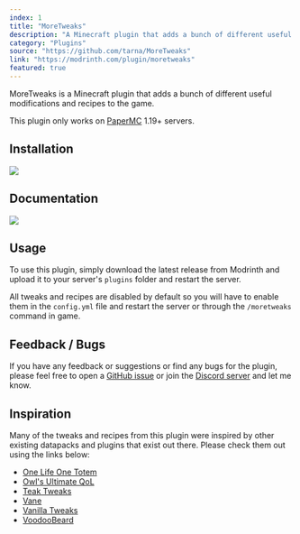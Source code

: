 ```yaml
---
index: 1
title: "MoreTweaks"
description: "A Minecraft plugin that adds a bunch of different useful modifications and recipes to the game."
category: "Plugins"
source: "https://github.com/tarna/MoreTweaks"
link: "https://modrinth.com/plugin/moretweaks"
featured: true
---
```


MoreTweaks is a Minecraft plugin that adds a bunch of different useful modifications and recipes to the game.

This plugin only works on [PaperMC](https://papermc.io/software/paper) 1.19+ servers.

## Installation
[<img src="https://cdn.jsdelivr.net/npm/@intergrav/devins-badges@3/assets/cozy/available/modrinth_vector.svg">](https://modrinth.com/plugin/moretweaks)

## Documentation
[<img src="https://cdn.jsdelivr.net/npm/@intergrav/devins-badges@3/assets/cozy/documentation/gitbook_vector.svg">](https://moretweaks.tarna.dev)

## Usage
To use this plugin, simply download the latest release from Modrinth and upload it to your server's `plugins` folder and restart the server.

All tweaks and recipes are disabled by default so you will have to enable them in the `config.yml` file and restart the server or through the `/moretweaks` command in game.

## Feedback / Bugs
If you have any feedback or suggestions or find any bugs for the plugin, please feel free to open a [GitHub issue](https://github.com/tarna/MoreTweaks/issues) or join the [Discord server](https://discord.gg/SScnNymExa) and let me know.

## Inspiration
Many of the tweaks and recipes from this plugin were inspired by other existing datapacks and plugins that exist out there. Please check them out using the links below:
- [One Life One Totem](https://modrinth.com/plugin/one-life-one-totem)
- [Owl's Ultimate QoL](https://modrinth.com/datapack/owls-ultimate-qol)
- [Teak Tweaks](https://modrinth.com/plugin/teaks-tweaks)
- [Vane](https://oddlama.github.io/vane)
- [Vanilla Tweaks](https://vanillatweaks.net)
- [VoodooBeard](https://mc.voodoobeard.com)